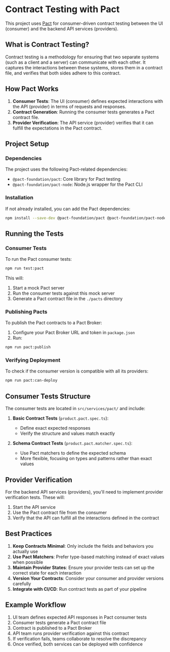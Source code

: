 # Contract Testing with Pact

This project uses [Pact](https://pact.io/) for consumer-driven contract testing between the UI (consumer) and the backend API services (providers).

## What is Contract Testing?

Contract testing is a methodology for ensuring that two separate systems (such as a client and a server) can communicate with each other. It captures the interactions between these systems, stores them in a contract file, and verifies that both sides adhere to this contract.

## How Pact Works

1. **Consumer Tests**: The UI (consumer) defines expected interactions with the API (provider) in terms of requests and responses.
2. **Contract Generation**: Running the consumer tests generates a Pact contract file.
3. **Provider Verification**: The API service (provider) verifies that it can fulfill the expectations in the Pact contract.

## Project Setup

### Dependencies

The project uses the following Pact-related dependencies:
- `@pact-foundation/pact`: Core library for Pact testing
- `@pact-foundation/pact-node`: Node.js wrapper for the Pact CLI

### Installation

If not already installed, you can add the Pact dependencies:

```bash
npm install --save-dev @pact-foundation/pact @pact-foundation/pact-node
```

## Running the Tests

### Consumer Tests

To run the Pact consumer tests:

```bash
npm run test:pact
```

This will:
1. Start a mock Pact server
2. Run the consumer tests against this mock server
3. Generate a Pact contract file in the `./pacts` directory

### Publishing Pacts

To publish the Pact contracts to a Pact Broker:

1. Configure your Pact Broker URL and token in `package.json`
2. Run:

```bash
npm run pact:publish
```

### Verifying Deployment

To check if the consumer version is compatible with all its providers:

```bash
npm run pact:can-deploy
```

## Consumer Tests Structure

The consumer tests are located in `src/services/pact/` and include:

1. **Basic Contract Tests** (`product.pact.spec.ts`):
   - Define exact expected responses
   - Verify the structure and values match exactly

2. **Schema Contract Tests** (`product.pact.matcher.spec.ts`):
   - Use Pact matchers to define the expected schema
   - More flexible, focusing on types and patterns rather than exact values

## Provider Verification

For the backend API services (providers), you'll need to implement provider verification tests. These will:

1. Start the API service
2. Use the Pact contract file from the consumer
3. Verify that the API can fulfill all the interactions defined in the contract

## Best Practices

1. **Keep Contracts Minimal**: Only include the fields and behaviors you actually use
2. **Use Pact Matchers**: Prefer type-based matching instead of exact values when possible
3. **Maintain Provider States**: Ensure your provider tests can set up the correct state for each interaction
4. **Version Your Contracts**: Consider your consumer and provider versions carefully
5. **Integrate with CI/CD**: Run contract tests as part of your pipeline

## Example Workflow

1. UI team defines expected API responses in Pact consumer tests
2. Consumer tests generate a Pact contract file
3. Contract is published to a Pact Broker
4. API team runs provider verification against this contract
5. If verification fails, teams collaborate to resolve the discrepancy
6. Once verified, both services can be deployed with confidence 